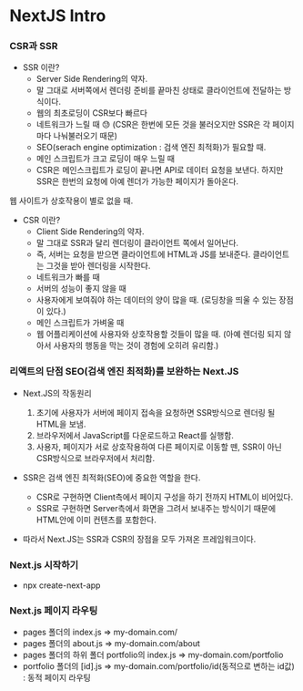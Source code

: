 # NextJS Intro

### CSR과 SSR

- SSR 이란?
  - Server Side Rendering의 약자.
  - 말 그대로 서버쪽에서 렌더링 준비를 끝마친 상태로 클라이언트에 전달하는 방식이다.
  - 웹의 최초로딩이 CSR보다 빠르다
  - 네트워크가 느릴 때 😓 (CSR은 한번에 모든 것을 불러오지만 SSR은 각 페이지마다 나눠불러오기 때문)
  - SEO(serach engine optimization : 검색 엔진 최적화)가 필요할 때.
  - 메인 스크립트가 크고 로딩이 매우 느릴 때
  - CSR은 메인스크립트가 로딩이 끝나면 API로 데이터 요청을 보낸다. 하지만 SSR은 한번의 요청에 아예 렌더가 가능한 페이지가 돌아온다.

웹 사이트가 상호작용이 별로 없을 때.

- CSR 이란?
  - Client Side Rendering의 약자.
  - 말 그대로 SSR과 달리 렌더링이 클라이언트 쪽에서 일어난다.
  - 즉, 서버는 요청을 받으면 클라이언트에 HTML과 JS를 보내준다. 클라이언트는 그것을 받아 렌더링을 시작한다.
  - 네트워크가 빠를 때
  - 서버의 성능이 좋지 않을 때
  - 사용자에게 보여줘야 하는 데이터의 양이 많을 때. (로딩창을 띄울 수 있는 장점이 있다.)
  - 메인 스크립트가 가벼울 때
  - 웹 어플리케이션에 사용자와 상호작용할 것들이 많을 때. (아예 렌더링 되지 않아서 사용자의 행동을 막는 것이 경험에 오히려 유리함.)

### 리액트의 단점 SEO(검색 엔진 최적화)를 보완하는 Next.JS

- Next.JS의 작동원리

  1. 초기에 사용자가 서버에 페이지 접속을 요청하면 SSR방식으로 렌더링 될 HTML을 보냄.
  2. 브라우저에서 JavaScript를 다운로드하고 React를 실행함.
  3. 사용자, 페이지가 서로 상호작용하여 다른 페이지로 이동할 뗀, SSR이 아닌 CSR방식으로 브라우저에서 처리함.

- SSR은 검색 엔진 최적화(SEO)에 중요한 역할을 한다.
  - CSR로 구현하면 Client측에서 페이지 구성을 하기 전까지 HTML이 비어있다.
  - SSR로 구현하면 Server측에서 화면을 그려서 보내주는 방식이기 때문에 HTML안에 이미 컨텐츠를 포함한다.
- 따라서 Next.JS는 SSR과 CSR의 장점을 모두 가져온 프레임워크이다.

### Next.js 시작하기

- npx create-next-app

### Next.js 페이지 라우팅

- pages 폴더의 index.js => my-domain.com/
- pages 폴더의 about.js => my-domain.com/about
- pages 폴더의 하위 폴더 portfolio의 index.js => my-domain.com/portfolio
- portfolio 폴더의 [id].js => my-domain.com/portfolio/id(동적으로 변하는 id값) : 동적 페이지 라우팅
